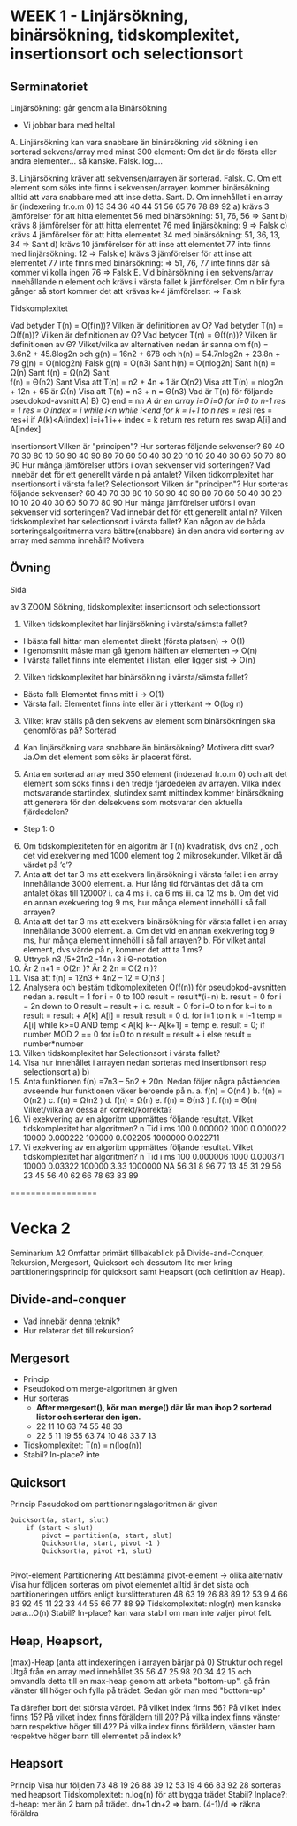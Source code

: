# WEEK 1 - Linjärsökning, binärsökning, tidskomplexitet, insertionsort och selectionsort
## Serminatoriet
Linjärsökning: går genom alla 
Binärsökning
- Vi jobbar bara med heltal


A. Linjärsökning kan vara snabbare än binärsökning vid sökning i en sorterad sekvens/array med minst 300 element: Om det är de första eller andra elementer... så kanske. 
    Falsk. log....

B. Linjärsökning kräver att sekvensen/arrayen är sorterad. Falsk.
C. Om ett element som söks inte finns i sekvensen/arrayen kommer binärsökning alltid att vara snabbare med att inse detta. Sant.
D. Om innehållet i en array är (indexering fr.o.m 0) 13  34  36  40  44  51  56  65   76   78   89  92 
          a) krävs 3 jämförelser för att hitta elementet 56 med binärsökning: 51, 76, 56 => Sant
          b) krävs 8 jämförelser för att hitta elementet 76 med linjärsökning:  9 => Falsk
          c) krävs 4 jämförelser för att hitta elementet 34 med binärsökning: 51, 36, 13, 34 => Sant
          d) krävs 10 jämförelser för att inse att elementet 77 inte finns med linjärsökning: 12 => Falsk
          e) krävs 3 jämförelser för att inse att elementet 77 inte finns med binärsökning: => 51, 76, 77 inte finns där så kommer vi kolla ingen 76 => Falsk
E.  Vid binärsökning i en sekvens/array innehållande n element och krävs i värsta fallet k jämförelser. Om n blir fyra gånger så stort kommer det att krävas k+4 jämförelser: => Falsk 




Tidskomplexitet
 
Vad betyder T(n) = O(f(n))? Vilken är definitionen av O?
Vad betyder T(n) = Ω(f(n))? Vilken är definitionen av Ω?
Vad betyder T(n) = Θ(f(n))? Vilken är definitionen av Θ?
Vilket/vilka av alternativen nedan är sanna om f(n) = 3.6n2 + 45.8log2n och g(n) = 16n2 + 678 och h(n) = 54.7nlog2n + 23.8n + 79
g(n) = O(nlog2n)    Falsk
g(n) = O(n3)        Sant
h(n) = O(nlog2n)    Sant
h(n) = Ω(n)         Sant
f(n) = Ω(n2)        Sant        
f(n) = Θ(n2)        Sant
Visa att T(n) = n2 + 4n + 1 är O(n2) 
Visa att T(n) = nlog2n + 12n + 65 är Ω(n)
Visa att T(n) = n3 + n = Θ(n3)
Vad är T(n) för följande pseudokod-avsnitt
A)                          B)                          C)
                              end = n*n             A är en array 
i=0                         i=0                        for i=0 to n-1
res = 1                   res = 0                     index = i
while i<n               while i<end             for k = i+1 to n
     res = res*i          res = res+i                     if A(k)<A(index)
     i=i+1                   i++                                        index = k
return res              return res                swap A[i] and A[index]


Insertionsort
Vilken är "principen"?
Hur sorteras följande sekvenser? 
60 40 70 30 80 10 50 90 40
90 80 70 60 50 40 30 20 10
10 20 40 30 60 50 70 80 90 
Hur många jämförelser utförs i ovan sekvenser vid sorteringen?
Vad innebär det för ett generellt värde n på antalet?
Vilken tidkomplexitet har insertionsort i värsta fallet?
Selectionsort
Vilken är "principen"?
Hur sorteras följande sekvenser? 
60 40 70 30 80 10 50 90 40
90 80 70 60 50 40 30 20 10
10 20 40 30 60 50 70 80 90 
Hur många jämförelser utförs i ovan sekvenser vid sorteringen?
Vad innebär det för ett generellt antal n?
Vilken tidskomplexitet har selectionsort i värsta fallet?
Kan någon av de båda sorteringsalgoritmerna vara bättre(snabbare) än den andra vid sortering av array med samma innehåll? Motivera

## Övning

Sida

av 3
ZOOM
Sökning, tidskomplexitet insertionsort och selectionssort
1. Vilken tidskomplexitet har linjärsökning i värsta/sämsta fallet? 
- I bästa fall hittar man elementet direkt (första platsen) → O(1)
- I genomsnitt måste man gå igenom hälften av elementen → O(n)
- I värsta fallet finns inte elementet i listan, eller ligger sist → O(n)

2. Vilken tidskomplexitet har binärsökning i värsta/sämsta fallet?
- Bästa fall: Elementet finns mitt i → O(1)
- Värsta fall: Elementet finns inte eller är i ytterkant → O(log n)

3. Vilket krav ställs på den sekvens av element som binärsökningen ska genomföras på? Sorterad

4. Kan linjärsökning vara snabbare än binärsökning? Motivera ditt svar? Ja.Om det element som söks är placerat först.

5. Anta en sorterad array med 350 element (indexerad fr.o.m 0) och att det element som söks finns
i den tredje fjärdedelen av arrayen. Vilka index motsvarande startindex, slutindex samt mittindex
kommer binärsökning att generera för den delsekvens som motsvarar den aktuella fjärdedelen? 
- Step 1: 0

6. Om tidskomplexiteten för en algoritm är T(n) kvadratisk, dvs cn2
, och det vid exekvering med
1000 element tog 2 mikrosekunder. Vilket är då värdet på ’c’?
7. Anta att det tar 3 ms att exekvera linjärsökning i värsta fallet i en array innehållande 3000
element.
a. Hur lång tid förväntas det då ta om antalet ökas till 12000?
i. ca 4 ms
ii. ca 6 ms
iii. ca 12 ms
b. Om det vid en annan exekvering tog 9 ms, hur många element innehöll i så fall arrayen?
8. Anta att det tar 3 ms att exekvera binärsökning för värsta fallet i en array innehållande 3000
element.
a. Om det vid en annan exekvering tog 9 ms, hur många element innehöll i så fall arrayen?
b. För vilket antal element, dvs värde på n, kommer det att ta 1 ms?
9. Uttryck n3
/5+21n2
-14n+3 i Θ-notation
10. Är 2 n+1 = O(2n )? Är 2 2n = O(2 n )?
11. Visa att f(n) = 12n3 + 4n2 – 12 = O(n3
)
12. Analysera och bestäm tidkomplexiteten O(f(n)) för pseudokod-avsnitten nedan
a. result = 1
for i = 0 to 100
result = result*(i+n)
b. result = 0
for i = 2n down to 0
result = result + i
c. result = 0
for i=0 to n
for k=i to n
result = result + A[k]
A[i] = result
result = 0
d. for i=1 to n
k = i-1
temp = A[i]
while k>=0 AND temp < A[k]
k--
A[k+1] = temp
e. result = 0;
if number MOD 2 == 0
for i=0 to n
result = result + i
else
result = number*number
13. Vilken tidskomplexitet har Selectionsort i värsta fallet?
14. Visa hur innehållet i arrayen nedan sorteras med insertionsort resp selectionsort
a)
b)
15. Anta funktionen f(n) =7n3 – 5n2 + 20n. Nedan följer några påståenden avseende hur funktionen
växer beroende på n.
a. f(n) = O(n4
)
b. f(n) = O(n2
)
c. f(n) = Ω(n2
)
d. f(n) = Ω(n)
e. f(n) = Θ(n3
)
f. f(n) = Θ(n)
Vilket/vilka av dessa är korrekt/korrekta?
16. Vi exekvering av en algoritm uppmättes följande resultat. Vilket tidskomplexitet har algoritmen?
n Tid i ms
100 0.000002
1000 0.000022
10000 0.000222
100000 0.002205
1000000 0.022711
17. Vi exekvering av en algoritm uppmättes följande resultat. Vilket tidskomplexitet har algoritmen?
n Tid i ms
100 0.000006
1000 0.000371
10000 0.03322
100000 3.33
1000000 NA
56 31 8 96 77 13 45 31 29 56
23 45 56 40 62 66 78 63 83 89



=================
# Vecka 2

Seminarium A2
Omfattar primärt tillbakablick på Divide-and-Conquer, Rekursion, Mergesort, Quicksort och dessutom lite mer kring partitioneringsprincip för quicksort samt Heapsort (och definition av Heap).

## Divide-and-conquer

- Vad innebär denna teknik?
- Hur relaterar det till rekursion? 

## Mergesort
- Princip
- Pseudokod om merge-algoritmen är given
- Hur sorteras 
    - **After mergesort(), kör man merge() där lår man ihop 2 sorterad listor och sorterar den igen.**
    - 22  11  10  63  74  55  48  33
    - 22  5  11  19  55  63  74  10  48  33 7 13
- Tidskomplexitet: T(n) = n(log(n))
- Stabil? In-place? inte


## Quicksort
Princip
Pseudokod om partitioneringslagoritmen är given
```
Quicksort(a, start, slut)
    if (start < slut)
        pivot = partition(a, start, slut)
        Quicksort(a, start, pivot -1 )
        Quicksort(a, pivot +1, slut)
        

```



Pivot-element
Partitionering
Att bestämma pivot-element -> olika alternativ
Visa hur följden sorteras om pivot elementet alltid är det sista och partitioneringen utförs enligt kurslitteraturen
48  63  19  26  88  89  12  53  9  4  66  83  92  45 
11  22  33  44  55  66  77  88  99 
Tidskomplexitet: nlog(n) men kanske bara...O(n)
Stabil? In-place? kan vara stabil om man inte valjer pivot felt.

## Heap, Heapsort, 
(max)-Heap (anta att indexeringen i arrayen bärjar på 0)
Struktur och regel
Utgå från en array med innehållet 35 56 47 25 98 20 34 42 15 och omvandla detta till en max-heap genom att arbeta "bottom-up".
gå från vänster till höger och fylla på trädet. Sedan gör man med "bottom-up"

Ta därefter bort det största värdet.
På vilket index finns 56?
På vilket index finns 15?
På vilket index finns föräldern till 20?
På vilka index finns vänster barn respektive höger till 42?
På vilka index finns föräldern, vänster barn respektve höger barn till elementet på index k?

## Heapsort
Princip 
Visa hur följden 73  48  19  26  88  39  12  53  19  4  66  83  92  28 sorteras med heapsort
Tidskomplexitet: n.log(n) för att bygga trädet
Stabil? Inplace?: 
d-heap: mer än 2 barn på trädet. dn+1 dn+2 => barn. (4-1)/d => räkna föräldra